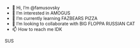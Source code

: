 - 👋 Hi, I’m @famusovsky
- 👀 I’m interested in AMOGUS
- 🌱 I’m currently learning FAZBEARS PIZZA
- 💞️ I’m looking to collaborate with BIG FLOPPA RUSSIAN CAT
- 📫 How to reach me IDK

SUS


<!---
famusovsky/famusovsky is a ✨ special ✨ repository because its `README.md` (this file) appears on your GitHub profile.
You can click the Preview link to take a look at your changes.
--->
